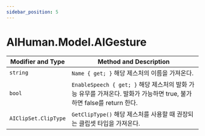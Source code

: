 ```yaml
---
sidebar_position: 5
---
```


# AIHuman.Model.AIGesture

| Modifier and Type    | Method and Description                                       |
| -------------------- | ------------------------------------------------------------ |
| `string`             | `Name { get; }` 해당 제스처의 이름을 가져온다.               |
| `bool`               | `EnableSpeech { get; }` 해당 제스처의 발화 가능 유무를 가져온다. 발화가 가능하면 true, 불가하면 false를 return 한다. |
| `AIClipSet.ClipType` | `GetClipType()` 해당 제스처를 사용할 때 권장되는 클립셋 타입을 가져온다.               |
